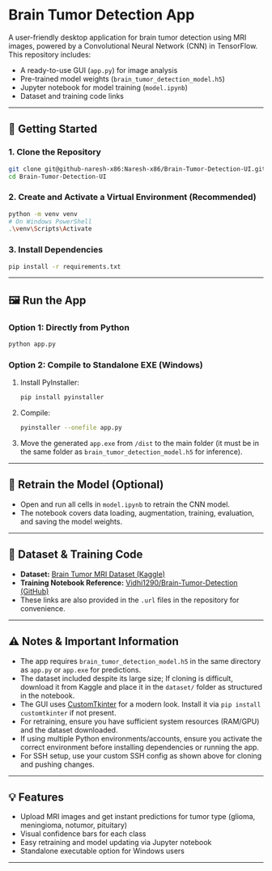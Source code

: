 # Brain Tumor Detection App

A user-friendly desktop application for brain tumor detection using MRI images, powered by a Convolutional Neural Network (CNN) in TensorFlow. This repository includes:
- A ready-to-use GUI (`app.py`) for image analysis
- Pre-trained model weights (`brain_tumor_detection_model.h5`)
- Jupyter notebook for model training (`model.ipynb`)
- Dataset and training code links

---

## 🚀 Getting Started

### 1. Clone the Repository
```sh
git clone git@github-naresh-x86:Naresh-x86/Brain-Tumor-Detection-UI.git
cd Brain-Tumor-Detection-UI
```

### 2. Create and Activate a Virtual Environment (Recommended)
```sh
python -m venv venv
# On Windows PowerShell
.\venv\Scripts\Activate
```

### 3. Install Dependencies
```sh
pip install -r requirements.txt
```

---

## 🖼️ Run the App

### Option 1: Directly from Python
```sh
python app.py
```

### Option 2: Compile to Standalone EXE (Windows)
1. Install PyInstaller:
    ```sh
    pip install pyinstaller
    ```
2. Compile:
    ```sh
    pyinstaller --onefile app.py
    ```
3. Move the generated `app.exe` from `/dist` to the main folder (it must be in the same folder as `brain_tumor_detection_model.h5` for inference).

---

## 🔄 Retrain the Model (Optional)
- Open and run all cells in `model.ipynb` to retrain the CNN model.
- The notebook covers data loading, augmentation, training, evaluation, and saving the model weights.

---

## 📂 Dataset & Training Code
- **Dataset:** [Brain Tumor MRI Dataset (Kaggle)](https://www.kaggle.com/datasets/masoudnickparvar/brain-tumor-mri-dataset)
- **Training Notebook Reference:** [Vidhi1290/Brain-Tumor-Detection (GitHub)](https://github.com/Vidhi1290/Brain-Tumor-Detection/tree/main)
- These links are also provided in the `.url` files in the repository for convenience.

---

## ⚠️ Notes & Important Information
- The app requires `brain_tumor_detection_model.h5` in the same directory as `app.py` or `app.exe` for predictions.
- The dataset included despite its large size; If cloning is difficult, download it from Kaggle and place it in the `dataset/` folder as structured in the notebook.
- The GUI uses [CustomTkinter](https://github.com/TomSchimansky/CustomTkinter) for a modern look. Install it via `pip install customtkinter` if not present.
- For retraining, ensure you have sufficient system resources (RAM/GPU) and the dataset downloaded.
- If using multiple Python environments/accounts, ensure you activate the correct environment before installing dependencies or running the app.
- For SSH setup, use your custom SSH config as shown above for cloning and pushing changes.

---

## 💡 Features
- Upload MRI images and get instant predictions for tumor type (glioma, meningioma, notumor, pituitary)
- Visual confidence bars for each class
- Easy retraining and model updating via Jupyter notebook
- Standalone executable option for Windows users

---